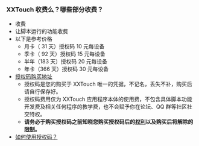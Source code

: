 ### XXTouch 收费么？哪些部分收费？
- 收费
- 让脚本运行的功能收费
- 以下是参考价格
    - 月卡（ 31 天）授权码 10 元每设备
    - 季卡（ 92 天）授权码 15 元每设备
    - 半年（183 天）授权码 20 元每设备
    - 年卡（366 天）授权码 30 元每设备
- [授权码购买地址](https://www.xxtouch.com/buy)
    - 授权码是您的购买于 XXTouch 唯一的凭据，不记名，丢失不补，购买后请自行保存好。
    - 授权码费用仅为 XXTouch 应用程序本体的使用费，不包含具体脚本功能开发费及相关任何程序的教学费，也不会赋予你在论坛、QQ 群等社区社交特权。
    - **请务必于购买授权码之前知晓您购买授权码后的[权利](faq-0005.md)以及购买后将解除的[限制](faq-0006.md)。**
- [如何使用授权码？](https://www.xxtouch.com/docs/manual#授权码如何激活)

